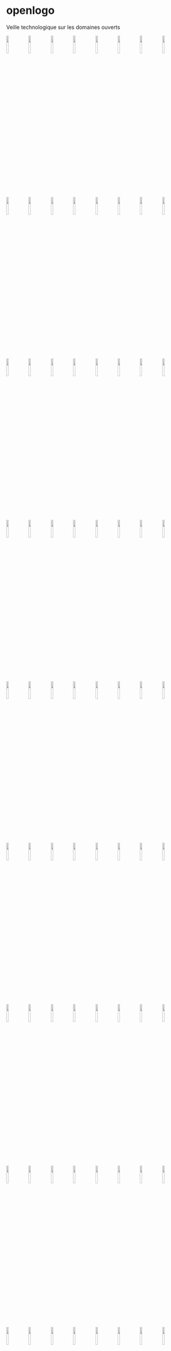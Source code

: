 # openlogo
Veille technologique sur les domaines ouverts

<img src="https://cloud.githubusercontent.com/assets/17961060/21892112/1a60107e-d8d6-11e6-8167-e3996305d853.JPG" width="11%"></img>
<img src="https://cloud.githubusercontent.com/assets/17961060/21892113/1a62bcb6-d8d6-11e6-8436-0616cf78a6c3.png" width="11%"></img>
<img src="https://cloud.githubusercontent.com/assets/17961060/21892116/1a654f80-d8d6-11e6-85e8-161d2c8ab0a4.jpg" width="11%"></img>
<img src="https://cloud.githubusercontent.com/assets/17961060/21892117/1a65b466-d8d6-11e6-804d-c8249f890408.png" width="11%"></img>
<img src="https://cloud.githubusercontent.com/assets/17961060/21892115/1a65271c-d8d6-11e6-8e0f-fa9bd7b90282.jpg" width="11%"></img>
<img src="https://cloud.githubusercontent.com/assets/17961060/21892114/1a648b4a-d8d6-11e6-977c-90e26c53cc31.jpg" width="11%"></img>
<img src="https://cloud.githubusercontent.com/assets/17961060/21892118/1a73830c-d8d6-11e6-8318-6c1c0f3d532e.png" width="11%"></img>
<img src="https://cloud.githubusercontent.com/assets/17961060/21892119/1a76d7f0-d8d6-11e6-878d-95e924ad8487.jpg" width="11%"></img>
<img src="https://cloud.githubusercontent.com/assets/17961060/21892120/1a778c72-d8d6-11e6-88c8-47033f7ecd31.png" width="11%"></img>
<img src="https://cloud.githubusercontent.com/assets/17961060/21892122/1a7a20ea-d8d6-11e6-94ae-17cd20d7863b.jpg" width="11%"></img>
<img src="https://cloud.githubusercontent.com/assets/17961060/21892123/1a7a3a12-d8d6-11e6-819d-180539fec8c5.png" width="11%"></img>
<img src="https://cloud.githubusercontent.com/assets/17961060/21892121/1a792d16-d8d6-11e6-8cc7-2cd34f013a50.png" width="11%"></img>
<img src="https://cloud.githubusercontent.com/assets/17961060/21892124/1a87bb2e-d8d6-11e6-8208-b053d2047cc7.jpg" width="11%"></img>
<img src="https://cloud.githubusercontent.com/assets/17961060/21892125/1a8a6324-d8d6-11e6-873d-a61efcfaebf3.png" width="11%"></img>
<img src="https://cloud.githubusercontent.com/assets/17961060/21892126/1a8bdf10-d8d6-11e6-86bd-d56e0dba03d8.gif" width="11%"></img>
<img src="https://cloud.githubusercontent.com/assets/17961060/21892127/1a8c2e84-d8d6-11e6-805e-c5e48e097d65.png" width="11%"></img>
<img src="https://cloud.githubusercontent.com/assets/17961060/21892128/1a8e86d4-d8d6-11e6-86bc-e1674b6f002d.png" width="11%"></img>
<img src="https://cloud.githubusercontent.com/assets/17961060/21892129/1a8e8224-d8d6-11e6-8924-4abe1f807771.png" width="11%"></img>
<img src="https://cloud.githubusercontent.com/assets/17961060/21892130/1a9dcfc2-d8d6-11e6-86c0-b4f82dbc1db1.png" width="11%"></img>
<img src="https://cloud.githubusercontent.com/assets/17961060/21892131/1a9e09b0-d8d6-11e6-8331-bd25d246614d.jpg" width="11%"></img>
<img src="https://cloud.githubusercontent.com/assets/17961060/21892132/1aa00418-d8d6-11e6-8367-752f62d406a8.png" width="11%"></img>
<img src="https://cloud.githubusercontent.com/assets/17961060/21892134/1aa1b308-d8d6-11e6-93c8-1022a9f8448d.png" width="11%"></img>
<img src="https://cloud.githubusercontent.com/assets/17961060/21892133/1aa15f0c-d8d6-11e6-9fd4-5571a7bbc78f.png" width="11%"></img>
<img src="https://cloud.githubusercontent.com/assets/17961060/21892135/1ab0abec-d8d6-11e6-9565-e9d6f6d05e2d.png" width="11%"></img>
<img src="https://cloud.githubusercontent.com/assets/17961060/21892136/1ab2a744-d8d6-11e6-979b-9e8f96691323.jpg" width="11%"></img>
<img src="https://cloud.githubusercontent.com/assets/17961060/21892137/1ac33d5c-d8d6-11e6-9070-c852e6ccb3af.png" width="11%"></img>
<img src="https://cloud.githubusercontent.com/assets/17961060/21892138/1ac67d8c-d8d6-11e6-8bb3-9b490cc82b9e.png" width="11%"></img>
<img src="https://cloud.githubusercontent.com/assets/17961060/21892139/1ad461c2-d8d6-11e6-9abe-394cceb5782a.png" width="11%"></img>
<img src="https://cloud.githubusercontent.com/assets/17961060/21892140/1ad79c02-d8d6-11e6-9824-b303bfeeb17a.jpg" width="11%"></img>
<img src="https://cloud.githubusercontent.com/assets/17961060/21892141/1ae73784-d8d6-11e6-9a6d-bc2bf043a9e2.jpg" width="11%"></img>
<img src="https://cloud.githubusercontent.com/assets/17961060/21892143/1aedb38e-d8d6-11e6-8598-4ec1d20c98c4.png" width="11%"></img>
<img src="https://cloud.githubusercontent.com/assets/17961060/21892142/1aebca92-d8d6-11e6-8faf-894a6140bf93.png" width="11%"></img>
<img src="https://cloud.githubusercontent.com/assets/17961060/21892145/1aef7282-d8d6-11e6-9392-bd11c855f8d3.png" width="11%"></img>
<img src="https://cloud.githubusercontent.com/assets/17961060/21892144/1aeea21c-d8d6-11e6-9602-3fe7659dbd9e.jpg" width="11%"></img>
<img src="https://cloud.githubusercontent.com/assets/17961060/21892146/1b04fd3c-d8d6-11e6-9d22-11ecc6ce0d05.png" width="11%"></img>
<img src="https://cloud.githubusercontent.com/assets/17961060/21892150/1b099630-d8d6-11e6-9b35-3d81ad7aa06e.png" width="11%"></img>
<img src="https://cloud.githubusercontent.com/assets/17961060/21892147/1b07de94-d8d6-11e6-81f1-20743951b889.png" width="11%"></img>
<img src="https://cloud.githubusercontent.com/assets/17961060/21892148/1b08093c-d8d6-11e6-923f-5dd34ec60dd2.png" width="11%"></img>
<img src="https://cloud.githubusercontent.com/assets/17961060/21892149/1b08f3ba-d8d6-11e6-9fed-b72171f34d6a.png" width="11%"></img>
<img src="https://cloud.githubusercontent.com/assets/17961060/21892151/1b1c2eee-d8d6-11e6-987f-8be3e6f73259.png" width="11%"></img>
<img src="https://cloud.githubusercontent.com/assets/17961060/21892152/1b28166e-d8d6-11e6-80f3-8969fa8632c5.jpg" width="11%"></img>
<img src="https://cloud.githubusercontent.com/assets/17961060/21892153/1b294958-d8d6-11e6-83ec-463396957990.jpg" width="11%"></img>
<img src="https://cloud.githubusercontent.com/assets/17961060/21892155/1b3095b4-d8d6-11e6-96e0-d3eec529fddb.jpg" width="11%"></img>
<img src="https://cloud.githubusercontent.com/assets/17961060/21892154/1b2fff5a-d8d6-11e6-862d-28a1c3014e56.png" width="11%"></img>
<img src="https://cloud.githubusercontent.com/assets/17961060/21892158/1b3cc29e-d8d6-11e6-871e-02841e08b98a.png" width="11%"></img>
<img src="https://cloud.githubusercontent.com/assets/17961060/21892157/1b3ca4ee-d8d6-11e6-9afd-4608aade6580.png" width="11%"></img>
<img src="https://cloud.githubusercontent.com/assets/17961060/21892156/1b3c92e2-d8d6-11e6-811c-a3a18fc75a51.png" width="11%"></img>
<img src="https://cloud.githubusercontent.com/assets/17961060/21892159/1b43d7c8-d8d6-11e6-8d9e-01a18c3835ec.png" width="11%"></img>
<img src="https://cloud.githubusercontent.com/assets/17961060/21892160/1b4fc9e8-d8d6-11e6-9de9-4be9cf24e66e.png" width="11%"></img>
<img src="https://cloud.githubusercontent.com/assets/17961060/21892161/1b502c76-d8d6-11e6-9689-e97018f460a3.png" width="11%"></img>
<img src="https://cloud.githubusercontent.com/assets/17961060/21892162/1b5066dc-d8d6-11e6-9b5c-e45f46e2160e.png" width="11%"></img>
<img src="https://cloud.githubusercontent.com/assets/17961060/21892165/1b65d42c-d8d6-11e6-83c8-15fb001229bb.png" width="11%"></img>
<img src="https://cloud.githubusercontent.com/assets/17961060/21892163/1b622336-d8d6-11e6-87f2-f099720505fe.png" width="11%"></img>
<img src="https://cloud.githubusercontent.com/assets/17961060/21892164/1b6334d8-d8d6-11e6-95f6-1cc22cef6f35.png" width="11%"></img>
<img src="https://cloud.githubusercontent.com/assets/17961060/21892166/1b6970b4-d8d6-11e6-926d-f502f8419ab9.png" width="11%"></img>
<img src="https://cloud.githubusercontent.com/assets/17961060/21892167/1b74b474-d8d6-11e6-946a-2ca85b91501e.gif" width="11%"></img>
<img src="https://cloud.githubusercontent.com/assets/17961060/21892168/1b75ba18-d8d6-11e6-8aa2-539baa34d244.png" width="11%"></img>
<img src="https://cloud.githubusercontent.com/assets/17961060/21892169/1b7619e0-d8d6-11e6-8235-b9b7c5f3a7ce.png" width="11%"></img>
<img src="https://cloud.githubusercontent.com/assets/17961060/21892170/1b79dde6-d8d6-11e6-83ac-9ce8f2557c9f.png" width="11%"></img>
<img src="https://cloud.githubusercontent.com/assets/17961060/21892171/1b7d07b4-d8d6-11e6-9fe6-650a10569b2f.png" width="11%"></img>
<img src="https://cloud.githubusercontent.com/assets/17961060/21892172/1b7dee40-d8d6-11e6-8b98-97aef6490918.png" width="11%"></img>
<img src="https://cloud.githubusercontent.com/assets/17961060/21892173/1b88a646-d8d6-11e6-9302-68bf4912944a.png" width="11%"></img>
<img src="https://cloud.githubusercontent.com/assets/17961060/21892174/1b89a5a0-d8d6-11e6-859e-95b7ed8d98ab.png" width="11%"></img>
<img src="https://cloud.githubusercontent.com/assets/17961060/21892175/1b8ac8b8-d8d6-11e6-9d8e-7c0a029b28f3.png" width="11%"></img>
<img src="https://cloud.githubusercontent.com/assets/17961060/21892178/1b9394fc-d8d6-11e6-9de4-a30a366cb5fa.jpg" width="11%"></img>
<img src="https://cloud.githubusercontent.com/assets/17961060/21892176/1b91519c-d8d6-11e6-8282-838dbf347df9.jpg" width="11%"></img>
<img src="https://cloud.githubusercontent.com/assets/17961060/21892177/1b92263a-d8d6-11e6-824a-7eddd54bad18.png" width="11%"></img>
<img src="https://cloud.githubusercontent.com/assets/17961060/21892179/1b9ca16e-d8d6-11e6-8252-a463a6fa66f3.png" width="11%"></img>
<img src="https://cloud.githubusercontent.com/assets/17961060/21892181/1ba087a2-d8d6-11e6-9a65-f310903d0785.jpg" width="11%"></img>
<img src="https://cloud.githubusercontent.com/assets/17961060/21892180/1b9ee03c-d8d6-11e6-9a86-c32fd6c4309f.png" width="11%"></img>
<img src="https://cloud.githubusercontent.com/assets/17961060/21892182/1ba39e7e-d8d6-11e6-859f-0efca984413e.png" width="11%"></img>
<img src="https://cloud.githubusercontent.com/assets/17961060/21892183/1ba4c3b2-d8d6-11e6-80eb-b072d0484c9a.png" width="11%"></img>
<img src="https://cloud.githubusercontent.com/assets/17961060/21892184/1ba56c22-d8d6-11e6-8404-f0dcef4c0db4.png" width="11%"></img>
<img src="https://cloud.githubusercontent.com/assets/17961060/21892185/1bb02cac-d8d6-11e6-9a31-da3b318614bb.jpg" width="11%"></img>
<img src="https://cloud.githubusercontent.com/assets/17961060/21892186/1bb2b4f4-d8d6-11e6-8006-1580564691a6.png" width="11%"></img>
<img src="https://cloud.githubusercontent.com/assets/17961060/21892190/1bbb51e0-d8d6-11e6-9060-9b369ad7f6d2.png" width="11%"></img>
<img src="https://cloud.githubusercontent.com/assets/17961060/21892187/1bb6e4f2-d8d6-11e6-991a-c8faa36853d2.png" width="11%"></img>
<img src="https://cloud.githubusercontent.com/assets/17961060/21892189/1bb7ed20-d8d6-11e6-8ce1-ea1144723518.png" width="11%"></img>
<img src="https://cloud.githubusercontent.com/assets/17961060/21892188/1bb75202-d8d6-11e6-970b-b91a5fd25974.jpg" width="11%"></img>
<img src="https://cloud.githubusercontent.com/assets/17961060/21892191/1bc43210-d8d6-11e6-84b6-b35b755b86f0.jpg" width="11%"></img>
<img src="https://cloud.githubusercontent.com/assets/17961060/21892192/1bc804da-d8d6-11e6-8550-18d34bd36039.png" width="11%"></img>
<img src="https://cloud.githubusercontent.com/assets/17961060/21892193/1bcb4ae6-d8d6-11e6-9042-13945ee46c05.png" width="11%"></img>
<img src="https://cloud.githubusercontent.com/assets/17961060/21892194/1bcbf5a4-d8d6-11e6-9212-e2d73aa2ea60.jpg" width="11%"></img>
<img src="https://cloud.githubusercontent.com/assets/17961060/21892195/1bd0c1a6-d8d6-11e6-808f-ad48e228d936.png" width="11%"></img>
<img src="https://cloud.githubusercontent.com/assets/17961060/21892197/1bdbb250-d8d6-11e6-9ca3-88e69506d401.png" width="11%"></img>
<img src="https://cloud.githubusercontent.com/assets/17961060/21892196/1bd99812-d8d6-11e6-87d0-476910e37a1f.png" width="11%"></img>
<img src="https://cloud.githubusercontent.com/assets/17961060/21892199/1bddfec0-d8d6-11e6-9004-93d89befc9cf.png" width="11%"></img>
<img src="https://cloud.githubusercontent.com/assets/17961060/21892198/1bdde19c-d8d6-11e6-8a94-71b202f3c218.png" width="11%"></img>
<img src="https://cloud.githubusercontent.com/assets/17961060/21892200/1be098d8-d8d6-11e6-89ba-34f648b75495.jpg" width="11%"></img>
<img src="https://cloud.githubusercontent.com/assets/17961060/21892201/1be6d248-d8d6-11e6-9310-fbb18c312be2.png" width="11%"></img>
<img src="https://cloud.githubusercontent.com/assets/17961060/21892202/1bed489e-d8d6-11e6-82e8-ad47758abaec.png" width="11%"></img>
<img src="https://cloud.githubusercontent.com/assets/17961060/21892203/1beed902-d8d6-11e6-97cc-66901c32f18a.jpg" width="11%"></img>
<img src="https://cloud.githubusercontent.com/assets/17961060/21892204/1bf0172c-d8d6-11e6-98f0-c412caff8c7c.jpg" width="11%"></img>
<img src="https://cloud.githubusercontent.com/assets/17961060/21892205/1bf4081e-d8d6-11e6-978d-3e197cd22a5a.png" width="11%"></img>
<img src="https://cloud.githubusercontent.com/assets/17961060/21892206/1bf92f9c-d8d6-11e6-9ae8-8f4a9634570d.png" width="11%"></img>
<img src="https://cloud.githubusercontent.com/assets/17961060/21892208/1c0332b2-d8d6-11e6-9ca2-381f644b05ee.png" width="11%"></img>
<img src="https://cloud.githubusercontent.com/assets/17961060/21892207/1c0325ce-d8d6-11e6-9155-97c918abc318.png" width="11%"></img>
<img src="https://cloud.githubusercontent.com/assets/17961060/21892209/1c05304e-d8d6-11e6-9cca-368a6ff0bb1f.png" width="11%"></img>
<img src="https://cloud.githubusercontent.com/assets/17961060/21892213/1c1c19e4-d8d6-11e6-9038-e4c43e46052c.png" width="11%"></img>
<img src="https://cloud.githubusercontent.com/assets/17961060/21892212/1c1bb800-d8d6-11e6-9341-c4c6d90fbb38.png" width="11%"></img>
<img src="https://cloud.githubusercontent.com/assets/17961060/21892210/1c18cf96-d8d6-11e6-8d79-09817c2fdc1a.png" width="11%"></img>
<img src="https://cloud.githubusercontent.com/assets/17961060/21892211/1c1aaabe-d8d6-11e6-816f-462fa2613baf.png" width="11%"></img>
<img src="https://cloud.githubusercontent.com/assets/17961060/21892214/1c2e3e30-d8d6-11e6-8d34-a5d451319077.png" width="11%"></img>
<img src="https://cloud.githubusercontent.com/assets/17961060/21892215/1c2f37ea-d8d6-11e6-8d42-fa5c3e85abf1.jpg" width="11%"></img>
<img src="https://cloud.githubusercontent.com/assets/17961060/21892216/1c312e60-d8d6-11e6-93e9-7ea96260f84b.png" width="11%"></img>
<img src="https://cloud.githubusercontent.com/assets/17961060/21892217/1c3ccce8-d8d6-11e6-8ea7-49f315cc642d.png" width="11%"></img>
<img src="https://cloud.githubusercontent.com/assets/17961060/21892218/1c4195b6-d8d6-11e6-8738-1f21a14141ba.png" width="11%"></img>
<img src="https://cloud.githubusercontent.com/assets/17961060/21892219/1c440864-d8d6-11e6-8eb9-66f830b4e1cf.png" width="11%"></img>
<img src="https://cloud.githubusercontent.com/assets/17961060/21892221/1c45e4cc-d8d6-11e6-89c3-e6ca84c128b4.png" width="11%"></img>
<img src="https://cloud.githubusercontent.com/assets/17961060/21892220/1c44bd40-d8d6-11e6-9c5c-74e0eedb8a6d.png" width="11%"></img>
<img src="https://cloud.githubusercontent.com/assets/17961060/21892223/1c5044bc-d8d6-11e6-9a56-8ad2a684443b.png" width="11%"></img>
<img src="https://cloud.githubusercontent.com/assets/17961060/21892224/1c560b36-d8d6-11e6-84e7-bcf52bad073f.jpeg" width="11%"></img>
<img src="https://cloud.githubusercontent.com/assets/17961060/21892225/1c58693a-d8d6-11e6-95dc-ee9c05e92400.png" width="11%"></img>
<img src="https://cloud.githubusercontent.com/assets/17961060/21892226/1c591024-d8d6-11e6-89c1-b5cb0493b31f.png" width="11%"></img>
<img src="https://cloud.githubusercontent.com/assets/17961060/21892230/1c6ec5d6-d8d6-11e6-9ecd-c462b1fbeacf.jpg" width="11%"></img>
<img src="https://cloud.githubusercontent.com/assets/17961060/21892228/1c6c63ae-d8d6-11e6-8930-26ed0b612edc.png" width="11%"></img>
<img src="https://cloud.githubusercontent.com/assets/17961060/21892227/1c6c20d8-d8d6-11e6-8422-9640fa30d1bd.png" width="11%"></img>
<img src="https://cloud.githubusercontent.com/assets/17961060/21892229/1c6df7aa-d8d6-11e6-801a-299296cc3f22.jpg" width="11%"></img>
<img src="https://cloud.githubusercontent.com/assets/17961060/21892231/1c772f46-d8d6-11e6-887a-c91b946eb233.png" width="11%"></img>
<img src="https://cloud.githubusercontent.com/assets/17961060/21892232/1c801dd6-d8d6-11e6-970a-73b8f447b863.jpg" width="11%"></img>
<img src="https://cloud.githubusercontent.com/assets/17961060/21892234/1c819698-d8d6-11e6-82a0-74f239d55e05.jpg" width="11%"></img>
<img src="https://cloud.githubusercontent.com/assets/17961060/21892233/1c810ca0-d8d6-11e6-881c-5f0a36cc0f37.jpg" width="11%"></img>
<img src="https://cloud.githubusercontent.com/assets/17961060/21892235/1c84618e-d8d6-11e6-9bda-d8aa6979369f.png" width="11%"></img>
<img src="https://cloud.githubusercontent.com/assets/17961060/21892236/1c8f27b8-d8d6-11e6-8fea-f5be25408e90.jpg" width="11%"></img>
<img src="https://cloud.githubusercontent.com/assets/17961060/21892237/1c9559bc-d8d6-11e6-85e1-0264c3c071ab.png" width="11%"></img>
<img src="https://cloud.githubusercontent.com/assets/17961060/21892238/1c9b4656-d8d6-11e6-9f99-25d78ad8d94b.png" width="11%"></img>
<img src="https://cloud.githubusercontent.com/assets/17961060/21892239/1ca23e0c-d8d6-11e6-8145-840b7bef2b99.png" width="11%"></img>
<img src="https://cloud.githubusercontent.com/assets/17961060/21892240/1ca4b04c-d8d6-11e6-8df7-bc318a079052.png" width="11%"></img>
<img src="https://cloud.githubusercontent.com/assets/17961060/21892241/1ca5b672-d8d6-11e6-9a8c-33f3c4f7bfe2.png" width="11%"></img>
<img src="https://cloud.githubusercontent.com/assets/17961060/21892242/1caa48f4-d8d6-11e6-80cb-ec3e197fffa1.png" width="11%"></img>
<img src="https://github.com/PrefectureDePolice/openlogo/blob/master/Terraform.png" width="11%"></img>
<img src="https://github.com/PrefectureDePolice/openlogo/blob/master/logo.png" width="11%"></img>
<img src="https://github.com/PrefectureDePolice/openlogo/blob/master/openai_universe_icon.png" width="11%"></img>
<img src="https://github.com/PrefectureDePolice/openlogo/blob/master/openra_logo.jpg" width="11%"></img>
<img src="https://github.com/PrefectureDePolice/openlogo/blob/master/644990edf49ac7678c53eac4102b2.jpg" width="11%"></img>
<img src="https://github.com/PrefectureDePolice/openlogo/blob/master/retropie.png" width="11%"></img>
<img src="https://github.com/PrefectureDePolice/openlogo/blob/master/GitLab.png" width="11%"></img>
<img src="https://github.com/PrefectureDePolice/openlogo/blob/master/mozilla-new-logo-640x439.jpg" width="11%"></img>
<img src="https://github.com/PrefectureDePolice/openlogo/blob/master/limeSurvey.jpg" width="11%"></img>
<img src="https://github.com/PrefectureDePolice/openlogo/blob/master/RetroArch.png" width="11%"></img>
<img src="https://github.com/PrefectureDePolice/openlogo/blob/master/LibRetro.png" width="11%"></img>
<img src="https://github.com/PrefectureDePolice/openlogo/blob/master/OpenBox.png" width="11%"></img>
<img src="https://github.com/PrefectureDePolice/openlogo/blob/master/hypopg.png" width="11%"></img>
<img src="https://github.com/PrefectureDePolice/openlogo/blob/master/internet archive.png" width="11%"></img>
<img src="https://github.com/PrefectureDePolice/openlogo/blob/master/one.png" width="11%"></img>
<img src="https://github.com/PrefectureDePolice/openlogo/blob/master/france terme.png" width="11%"></img>
<img src="https://github.com/PrefectureDePolice/openlogo/blob/master/tilt brush.png" width="11%"></img>
<img src="https://github.com/PrefectureDePolice/openlogo/blob/master/mozilla-new-logo-640x439.jpg" width="11%"></img>
<img src="https://github.com/PrefectureDePolice/openlogo/blob/master/d3js.png" width="11%"></img>
<img src="https://github.com/PrefectureDePolice/openlogo/blob/master/GraphicJs.png" width="11%"></img>
<img src="https://github.com/PrefectureDePolice/openlogo/blob/master/obs.png" width="11%"></img>
<img src="https://github.com/PrefectureDePolice/openlogo/blob/master/wigle.jpg" width="11%"></img>
<img src="https://github.com/PrefectureDePolice/openlogo/blob/master/VeraCrypt_Logo.png" width="11%"></img>
<img src="https://github.com/PrefectureDePolice/openlogo/blob/master/navitia.jpg" width="11%"></img>
<img src="https://github.com/PrefectureDePolice/openlogo/blob/master/transifex.png" width="11%"></img>
<img src="https://github.com/PrefectureDePolice/openlogo/blob/master/lirc.gif" width="11%"></img>
<img src="https://github.com/PrefectureDePolice/openlogo/blob/master/debiangis.png" width="11%"></img>
<img src="https://github.com/PrefectureDePolice/openlogo/blob/master/draw-io.jpg" width="11%"></img>
<img src="https://github.com/PrefectureDePolice/openlogo/blob/master/teamunlimited.png" width="11%"></img>

